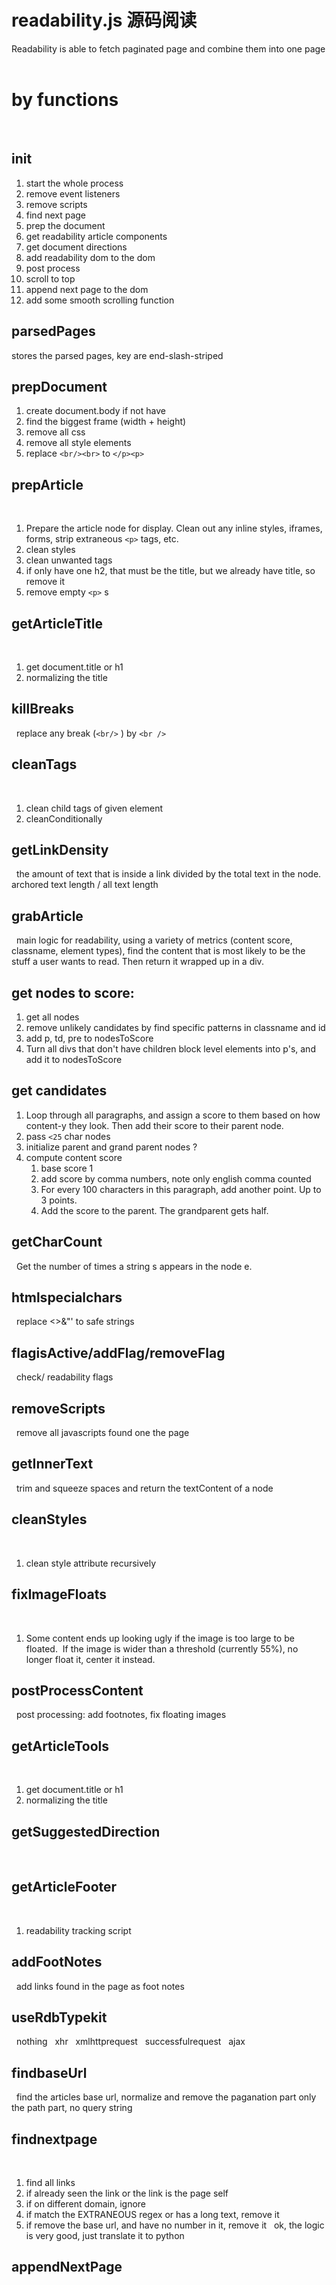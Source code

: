 # readability.js 源码阅读

<!--
ID: d641c927-f982-4a84-91a1-20dda00aaa13
Status: draft
Date: 2017-08-16T21:40:00
Modified: 2020-05-16T11:50:06
wp_id: 466
-->

Readability is able to fetch paginated page and combine them into one page
 
# by functions
 
## init

1. start the whole process
2. remove event listeners
3. remove scripts
4. find next page
5. prep the document
6. get readability article components
7. get document directions
8. add readability dom to the dom
9. post process
10. scroll to top
11. append next page to the dom
12. add some smooth scrolling function

## parsedPages

stores the parsed pages, key are end-slash-striped

## prepDocument

1. create document.body if not have
2. find the biggest frame (width + height)
3. remove all css
4. remove all style elements
5. replace `<br/><br>` to `</p><p>`
 
## prepArticle
 
1. Prepare the article node for display. Clean out any inline styles, iframes, forms, strip extraneous `<p>` tags, etc.
2. clean styles
3. clean unwanted tags
4. if only have one h2, that must be the title, but we already have title, so remove it
5. remove empty `<p>` s
 
## getArticleTitle
 
1. get document.title or h1
2. normalizing the title
 
## killBreaks
 
replace any break (`<br/>`&nbsp;) by `<br />`
 
## cleanTags
 
1. clean child tags of given element
2. cleanConditionally
 
## getLinkDensity
 
the amount of text that is inside a link divided by the total text in the node. archored text length / all text length
 
## grabArticle
 
main logic for readability, using a variety of metrics (content score, classname, element types), find the content that is most likely to be the stuff a user wants to read. Then return it wrapped up in a div.

## get nodes to score:

1. get all nodes
2. remove unlikely candidates by find specific patterns in classname and id
3. add p, td, pre to nodesToScore
4. Turn all divs that don't have children block level elements into p's, and add it to nodesToScore

## get candidates

1. Loop through all paragraphs, and assign a score to them based on how content-y they look. Then add their score to their parent node.
2. pass `<25` char nodes
3. initialize parent and grand parent nodes ?
4. compute content score
    1. base score 1
    2. add score by comma numbers, note only english comma counted
    3. For every 100 characters in this paragraph, add another point. Up to 3 points.
    4. Add the score to the parent. The grandparent gets half.
 
## getCharCount
 
Get the number of times a string s appears in the node e.
 
## htmlspecialchars
 
replace <>&"' to safe strings
 
## flagisActive/addFlag/removeFlag
 
check/ readability flags

## removeScripts
 
remove all javascripts found one the page
 
## getInnerText
 
trim and squeeze spaces and return the textContent of a node
 
 
## cleanStyles
 
1. clean style attribute recursively

## fixImageFloats
 
1. Some content ends up looking ugly if the image is too large to be floated.  If the image is wider than a threshold (currently 55%), no longer float it, center it instead.
 
## postProcessContent
 
post processing: add footnotes, fix floating images
 
## getArticleTools
 
1. get document.title or h1
2. normalizing the title
 
## getSuggestedDirection
 
## getArticleFooter
 
1. readability tracking script

## addFootNotes
 
add links found in the page as foot notes
 
## useRdbTypekit
 
nothing 
 
xhr
 
xmlhttprequest
 
successfulrequest
 
ajax

## findbaseUrl
 
find the articles base url, normalize and remove the paganation part
only the path part, no query string
 
## findnextpage
 
1. find all links
2. if already seen the link or the link is the page self
3. if on different domain, ignore
4. if match the EXTRANEOUS regex or has a long text, remove it
5. if remove the base url, and have no number in it, remove it
 
ok, the logic is very good, just translate it to python
 
## appendNextPage